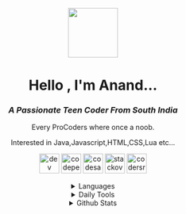 <p align="center"> <img  height="100px" src="https://user-images.githubusercontent.com/87514488/126930450-3e791922-155c-417d-b299-c12ccfd6306b.gif"/> </p>
<h1 align="center" >Hello , I'm Anand... </h1>
<h3 align="center"><i>A Passionate Teen Coder From South India</i></h3>


<p align="center"> Every ProCoders where once a noob.</p>
<p align="center"> Interested in Java,Javascript,HTML,CSS,Lua etc...</p>
 
<!-- Social Media -->
<p align="center" ><a href="https://dev.to/httpanand"><img src='https://cdn.jsdelivr.net/npm/simple-icons@3.0.1/icons/dev-dot-to.svg' alt='dev' height='40'></a> <a href="https://codepen.io/httpanand"><img src='https://cdn.jsdelivr.net/npm/simple-icons@3.0.1/icons/codepen.svg' alt='codepen' height='40'></a>  <a href="https://codesandbox.io/u/httpanand"><img src='https://cdn.jsdelivr.net/npm/simple-icons@3.0.1/icons/codesandbox.svg' alt='codesandbox' height='40'></a>  <a href="https://stackoverflow.com/users/16472293"><img src='https://cdn.jsdelivr.net/npm/simple-icons@3.0.1/icons/stackoverflow.svg' alt='stackoverflow' height='40'></a>  <a href="https://profile.codersrank.io/user/httpanand"><img src='https://cdn.jsdelivr.net/npm/simple-icons@3.0.1/icons/codersrank.svg' alt='codersrank' height='40'></a>  </p>

<!-- Languages -->
<details>
  
  <summary align="center">Languages </summary>
<p align="center">
<img src="https://img.icons8.com/color/50/000000/javascript--v1.png"/><img src="https://img.icons8.com/color/50/000000/python--v1.png"/><img src="https://img.icons8.com/color/48/000000/java-coffee-cup-logo--v1.png"/><img src="https://img.icons8.com/color/50/000000/css3.png"/><img src="https://img.icons8.com/color/50/000000/html-5--v1.png"/><img src="https://img.icons8.com/officexs/45/000000/php-logo.png"/><img src="https://user-images.githubusercontent.com/87514488/126919892-9161e91c-c0ea-466a-afb8-ca8aa5e332cc.png" >
</p>

</details>

<!-- Daily tools -->
<details> 
  
  <summary align="center">Daily Tools</summary>
  <p align="center">
<img src="https://img.icons8.com/fluent/50/000000/android-os.png"/><img src="https://img.icons8.com/color/50/000000/visual-studio-code-2019.png"/><img src="https://img.icons8.com/fluent/50/000000/sublime-text.png"/><img src="https://img.icons8.com/color/48/000000/pycharm.png"/><img src="https://user-images.githubusercontent.com/87514488/129579177-fd8e08e8-33ba-4a22-ab71-ee3f493471e3.png"/><img src="https://img.icons8.com/fluency/48/000000/blender-3d.png"/>
  </p>
  
</details>

<!-- Github Stats -->

<details>
  
  <summary align="center"> Github Stats </summary>
<a href="https://github.com/httpanand">
  <img align="center" height="170px" src="https://github-readme-stats.vercel.app/api/top-langs/?username=httpanand&layout=compact&theme=dark" />
</a>
<a href="https://github.com/httpanand">
  <img align="center" height="170px" src="https://github-readme-stats.vercel.app/api?username=httpanand&show_icons=true&theme=dark" />
  <img src="https://komarev.com/ghpvc/?username=httpanand&label=Profile%20views&color=000000&style=flat" alt="httpanand" />
</a>

</details>

